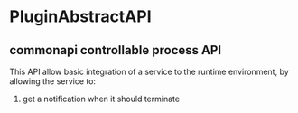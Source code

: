 # PluginAbstractAPI

## commonapi controllable process API
This API allow basic integration of a service to the runtime environment, by allowing the service to:
 1. get a notification when it should terminate
